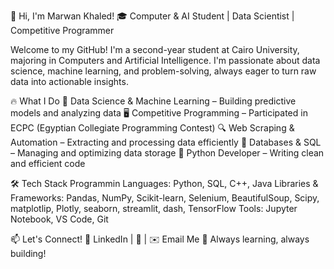 👋 Hi, I'm Marwan Khaled!
🎓 Computer & AI Student | Data Scientist | Competitive Programmer

Welcome to my GitHub! I'm a second-year student at Cairo University, majoring in Computers and Artificial Intelligence. I'm passionate about data science, machine learning, and problem-solving, always eager to turn raw data into actionable insights.

🔥 What I Do
🚀 Data Science & Machine Learning – Building predictive models and analyzing data
🖥️ Competitive Programming – Participated in ECPC (Egyptian Collegiate Programming Contest)
🔍 Web Scraping & Automation – Extracting and processing data efficiently
💾 Databases & SQL – Managing and optimizing data storage
🐍 Python Developer – Writing clean and efficient code

🛠️ Tech Stack
Programmin Languages: Python, SQL, C++, Java
Libraries & Frameworks: Pandas, NumPy, Scikit-learn, Selenium, BeautifulSoup, Scipy, matplotlip, Plotly, seaborn, streamlit, dash, TensorFlow
Tools: Jupyter Notebook, VS Code, Git

📫 Let's Connect!
💼 LinkedIn | 📝 | ✉️ Email Me
🚀 Always learning, always building!
